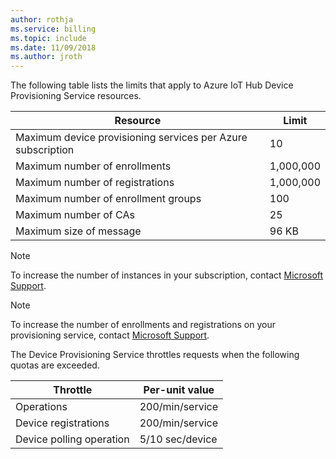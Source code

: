 ```yaml
---
author: rothja
ms.service: billing
ms.topic: include
ms.date: 11/09/2018	
ms.author: jroth
---
```

The following table lists the limits that apply to Azure IoT Hub Device Provisioning Service resources.

| Resource | Limit |
| --- | --- |
| Maximum device provisioning services per Azure subscription | 10 |
| Maximum number of enrollments | 1,000,000 |
| Maximum number of registrations | 1,000,000 |
| Maximum number of enrollment groups | 100 |
| Maximum number of CAs | 25 |
| Maximum size of message | 96 KB|

> [!NOTE]
> To increase the number of instances in your subscription, contact [Microsoft Support](https://azure.microsoft.com/support/options/).

> [!NOTE]
> To increase the number of enrollments and registrations on your provisioning service, contact [Microsoft Support](https://azure.microsoft.com/support/options/).

The Device Provisioning Service throttles requests when the following quotas are exceeded.

| Throttle | Per-unit value |
| --- | --- |
| Operations | 200/min/service |
| Device registrations | 200/min/service |
| Device polling operation | 5/10 sec/device |
